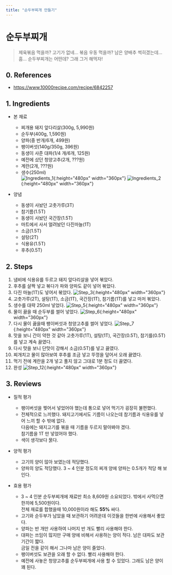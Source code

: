 ```yaml
---
title: "순두부찌개 만들기"
---
```

# 순두부찌개

> 제육볶음 먹을까? 고기가 없네... 볶음 우동 먹을까? 남은 양배추 썩히겠는데...  
> 흠... 순두부찌개는 어떤데? 그래 그거 해먹자!

## 0. References
* <https://www.10000recipe.com/recipe/6842257>

## 1. Ingredients
* 본 재료
    * 찌개용 돼지 앞다리살(300g, 5,990원)
    * 순두부(400g, 1,590원)
    * 양파(중 반개/6개, 499원)
	* 팽이버섯(140g/350g, 396원)
    * 동생이 사준 대파(1/4 개/6개, 125원)
	* 예전에 샀던 청양고추(2개, ???원)
	* 계란(2개, ???원)
	* 생수(250ml)  
	![Ingredients_1](/daily/cook/images/210117_soontofu/210117_ingredients_1.jpg){:height="480px" width="360px"}
	![Ingredients_2](/daily/cook/images/210117_soontofu/210117_ingredients_2.jpg){:height="480px" width="360px"}

* 양념
    * 동생이 사놨던 고춧가루(3T)
    * 참기름(1.5T)
    * 동생이 사놨던 국간장(1.5T)
    * 마트에서 사서 얼려놨던 다진마늘(1T)
    * 소금(1.5T)
	* 설탕(2T)
	* 식용유(1.5T)
	* 후추(0.5T)

## 2. Steps
1. 냄비에 식용유를 두르고 돼지 앞다리살을 넣어 볶았다.
2. 후추를 살짝 넣고 볶다가 파와 양파도 같이 넣어 볶았다.
3. 다진 마늘(1T)도 넣어서 볶았다.
![Step_3](/daily/cook/images/210117_soontofu/210117_step3.jpg){:height="480px" width="360px"}
4. 고춧가루(2T), 설탕(1T), 소금(1T), 국간장(1T), 참기름(1T)를 넣고 마저 볶았다.
5. 생수를 대략 250ml 넣었다.
![Step_5](/daily/cook/images/210117_soontofu/210117_step5.jpg){:height="480px" width="360px"}
6. 물이 끓을 때 순두부를 썰어 넣었다.
![Step_6](/daily/cook/images/210117_soontofu/210117_step6.jpg){:height="480px" width="360px"}
7. 다시 물이 끓을때 팽이버섯과 청양고추를 썰어 넣었다.
![Step_7](/daily/cook/images/210117_soontofu/210117_step7.jpg){:height="480px" width="360px"}
8. 맛을 보니 간이 약한 것 같아 고춧가루(1T), 설탕(1T), 국간장(0.5T), 참기를(0.5T)를 넣고 계속 끓였다.
9. 다시 맛을 보니 단맛이 강해서 소금(0.5T)를 넣고 끓였다.
10. 찌개치고 물이 많아보여 후추를 조금 넣고 뚜껑을 덮어서 오래 끓였다.
11. 먹기 전에 계란을 2개 넣고 풀지 않고 그대로 1분 정도 더 끓였다.
12. 완성
![Step_12](/daily/cook/images/210117_soontofu/210117_step12.jpg){:height="480px" width="360px"}

## 3. Reviews
* 질적 평가
	* 팽이버섯을 찢어서 넣었어야 했는데 통으로 넣어 먹기가 굉장히 불편했다.
	* 전체적으로 느끼했다. 돼지고기에서도 기름이 나오는데 참기름과 식용유를 넣어 느끼 할 수 밖에 없다.  
	다음에는 돼지고기를 볶을 때 기름을 두르지 말아봐야 겠다.  
	참기름을 1T 만 넣었어야 했다.
	* 색이 생각보다 묽다.
* 양적 평가
	* 고기의 양이 많아 보였는데 적당했다.
	* 양파의 양도 적당했다. 3 ~ 4 인분 정도의 찌개 양에 양파는 0.5개가 적당 해 보인다.

* 효용 평가
	* 3 ~ 4 인분 순두부찌개에 재료만 최소 8,609원 소요되었다. 밖에서 사먹으면 한끼에 5,500원이다.  
	전체 재료를 합했을때 10,000원이라 해도 **55%** 싸다.
	* 고기와 순두부가 남았을 때 보관하기 어려운데 이것들을 한번에 사용해서 좋았다.
	* 양파는 반 개만 사용하여 나머지 반 개도 빨리 사용해야 한다.
	* 대파는 쓰임이 많지만 구매 양에 비해서 사용하는 양이 적다. 남은 대파도 보관기간이 짧다.  
	금일 전을 같이 해서 그나마 남은 양이 줄었다.
	* 팽이버섯도 보관을 오래 할 수 없다. 빨리 사용해야 한다.
	* 예전에 사놓은 청양고추를 순두부찌개에 사용 할 수 있었다. 그래도 남은 양이 꽤 된다.

<!--more-->